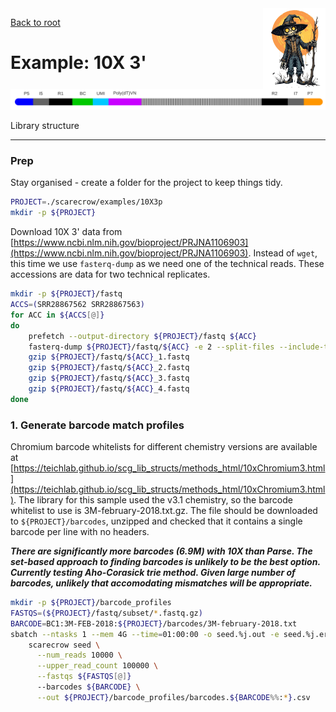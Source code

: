 <img style="float:right;width:100px;" src="../img/scarecrow.png" alt="scarecrow"/>

[Back to root](root.md)

# Example: 10X 3'

<picture>
  <source media="(prefers-color-scheme: dark)" srcset="../img/10X3p_dark.svg">
  <img alt="Chromium 10X 3' library structure" src="../img/10X3p_light.svg">
</picture>

Library structure

---

### Prep

Stay organised - create a folder for the project to keep things tidy.

```bash
PROJECT=./scarecrow/examples/10X3p
mkdir -p ${PROJECT}
```

Download 10X 3' data from [https://www.ncbi.nlm.nih.gov/bioproject/PRJNA1106903](https://www.ncbi.nlm.nih.gov/bioproject/PRJNA1106903). Instead of `wget`, this time we use `fasterq-dump` as we need one of the technical reads. These accessions are data for two technical replicates.

```bash
mkdir -p ${PROJECT}/fastq
ACCS=(SRR28867562 SRR28867563)
for ACC in ${ACCS[@]}
do
    prefetch --output-directory ${PROJECT}/fastq ${ACC}
    fasterq-dump ${PROJECT}/fastq/${ACC} -e 2 --split-files --include-technical --force --outdir ${PROJECT}/fastq
    gzip ${PROJECT}/fastq/${ACC}_1.fastq
    gzip ${PROJECT}/fastq/${ACC}_2.fastq
    gzip ${PROJECT}/fastq/${ACC}_3.fastq
    gzip ${PROJECT}/fastq/${ACC}_4.fastq
done
```

### 1. Generate barcode match profiles

Chromium barcode whitelists for different chemistry versions are available at [https://teichlab.github.io/scg_lib_structs/methods_html/10xChromium3.html](https://teichlab.github.io/scg_lib_structs/methods_html/10xChromium3.html). The library for this sample used the v3.1 chemistry, so the barcode whitelist to use is 3M-february-2018.txt.gz. The file should be downloaded to `${PROJECT}/barcodes`, unzipped and checked that it contains a single barcode per line with no headers. 

***There are significantly more barcodes (6.9M) with 10X than Parse. The set-based approach to finding barcodes is unlikely to be the best option. Currently testing Aho-Corasick trie method. Given large number of barcodes, unlikely that accomodating mismatches will be appropriate.***

```bash
mkdir -p ${PROJECT}/barcode_profiles
FASTQS=(${PROJECT}/fastq/subset/*.fastq.gz)
BARCODE=BC1:3M-FEB-2018:${PROJECT}/barcodes/3M-february-2018.txt
sbatch --ntasks 1 --mem 4G --time=01:00:00 -o seed.%j.out -e seed.%j.err \
    scarecrow seed \
      --num_reads 10000 \
      --upper_read_count 100000 \
      --fastqs ${FASTQS[@]}
      --barcodes ${BARCODE} \
      --out ${PROJECT}/barcode_profiles/barcodes.${BARCODE%%:*}.csv
```